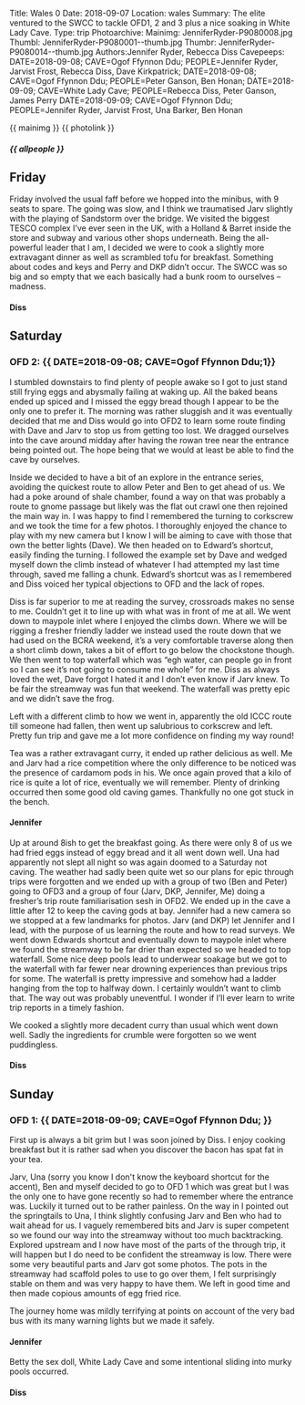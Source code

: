 Title: Wales 0
Date: 2018-09-07
Location: wales
Summary: The elite ventured to the SWCC to tackle OFD1, 2 and 3 plus a nice soaking in White Lady Cave.
Type: trip
Photoarchive:
Mainimg: JenniferRyder-P9080008.jpg
Thumbl: JenniferRyder-P9080001--thumb.jpg
Thumbr: JenniferRyder-P9080014--thumb.jpg
Authors:Jennifer Ryder, Rebecca Diss
Cavepeeps: DATE=2018-09-08; CAVE=Ogof Ffynnon Ddu; PEOPLE=Jennifer Ryder, Jarvist Frost, Rebecca Diss, Dave Kirkpatrick;
           DATE=2018-09-08; CAVE=Ogof Ffynnon Ddu; PEOPLE=Peter Ganson, Ben Honan;
           DATE=2018-09-09; CAVE=White Lady Cave; PEOPLE=Rebecca Diss, Peter Ganson, James Perry
           DATE=2018-09-09; CAVE=Ogof Ffynnon Ddu; PEOPLE=Jennifer Ryder, Jarvist Frost, Una Barker, Ben Honan

{{ mainimg }}
{{ photolink }}
##### {{ allpeople }}

## Friday

Friday involved the usual faff before we hopped into the minibus, with 9 seats to spare. The going was slow, and I think we traumatised Jarv slightly with the playing of Sandstorm over the bridge. We visited the biggest TESCO complex I’ve ever seen in the UK, with a Holland & Barret inside the store and subway and various other shops underneath. Being the all-powerful leader that I am, I decided we were to cook a slightly more extravagant dinner as well as scrambled tofu for breakfast. Something about codes and keys and Perry and DKP didn’t occur. The SWCC was so big and so empty that we each basically had a bunk room to ourselves – madness.

#### Diss

## Saturday

### OFD 2: {{ DATE=2018-09-08; CAVE=Ogof Ffynnon Ddu;1}}

I stumbled downstairs to find plenty of people awake so I got to just stand still frying eggs and abysmally failing at waking up. All the baked beans ended up spiced and I missed the eggy bread though I appear to be the only one to prefer it. The morning was rather sluggish and it was eventually decided that me and Diss would go into OFD2 to learn some route finding with Dave and Jarv to stop us from getting too lost. We dragged ourselves into the cave around midday after having the rowan tree near the entrance being pointed out. The hope being that we would at least be able to find the cave by ourselves.

Inside we decided to have a bit of an explore in the entrance series, avoiding the quickest route to allow Peter and Ben to get ahead of us. We had a poke around of shale chamber, found a way on that was probably a route to gnome passage but likely was the flat out crawl one then rejoined the main way in. I was happy to find I remembered the turning to corkscrew and we took the time for a few photos. I thoroughly enjoyed the chance to play with my new camera but I know I will be aiming to cave with those that own the better lights (Dave). We then headed on to Edward’s shortcut, easily finding the turning. I followed the example set by Dave and wedged myself down the climb instead of whatever I had attempted my last time through, saved me falling a chunk. Edward’s shortcut was as I remembered and Diss voiced her typical objections to OFD and the lack of ropes. 

Diss is far superior to me at reading the survey, crossroads makes no sense to me. Couldn’t get it to line up with what was in front of me at all. We went down to maypole inlet where I enjoyed the climbs down. Where we will be rigging a fresher friendly ladder we instead used the route down that we had used on the BCRA weekend, it’s a very comfortable traverse along then a short climb down, takes a bit of effort to go below the chockstone though. We then went to top waterfall which was “egh water, can people go in front so I can see it’s not going to consume me whole” for me. Diss as always loved the wet, Dave forgot I hated it and I don’t even know if Jarv knew. To be fair the streamway was fun that weekend. The waterfall was pretty epic and we didn’t save the frog.

Left with a different climb to how we went in, apparently the old ICCC route till someone had fallen, then went up salubrious to corkscrew and left. Pretty fun trip and gave me a lot more confidence on finding my way round!

Tea was a rather extravagant curry, it ended up rather delicious as well. Me and Jarv had a rice competition where the only difference to be noticed was the presence of cardamom pods in his. We once again proved that a kilo of rice is quite a lot of rice, eventually we will remember. Plenty of drinking occurred then some good old caving games. Thankfully no one got stuck in the bench.

#### Jennifer

Up at around 8ish to get the breakfast going. As there were only 8 of us we had fried eggs instead of eggy bread and it all went down well. Una had apparently not slept all night so was again doomed to a Saturday not caving. The weather had sadly been quite wet so our plans for epic through trips were forgotten and we ended up with a group of two (Ben and Peter) going to OFD3 and a group of four (Jarv, DKP, Jennifer, Me) doing a fresher’s trip route familiarisation sesh in OFD2. We ended up in the cave a little after 12 to keep the caving gods at bay. Jennifer had a new camera so we stopped at a few landmarks for photos. Jarv (and DKP) let Jennifer and I lead, with the purpose of us learning the route and how to read surveys. We went down Edwards shortcut and eventually down to maypole inlet where we found the streamway to be far drier than expected so we headed to top waterfall. Some nice deep pools lead to underwear soakage but we got to the waterfall with far fewer near drowning experiences than previous trips for some. The waterfall is pretty impressive and somehow had a ladder hanging from the top to halfway down. I certainly wouldn’t want to climb that. The way out was probably uneventful. I wonder if I’ll ever learn to write trip reports in a timely fashion.

We cooked a slightly more decadent curry than usual which went down well. Sadly the ingredients for crumble were forgotten so we went puddingless.

#### Diss

## Sunday

### OFD 1: {{ DATE=2018-09-09; CAVE=Ogof Ffynnon Ddu; }}

First up is always a bit grim but I was soon joined by Diss. I enjoy cooking breakfast but it is rather sad when you discover the bacon has spat fat in your tea.

Jarv, Una (sorry you know I don't know the keyboard shortcut for the accent), Ben and myself decided to go to OFD 1 which was great but I was the only one to have gone recently so had to remember where the entrance was. Luckily it turned out to be rather painless. On the way in I pointed out the springtails to Una, I think slightly confusing Jarv and Ben who had to wait ahead for us. I vaguely remembered bits and Jarv is super competent so we found our way into the streamway without too much backtracking. Explored upstream and I now have most of the parts of the through trip, it will happen but I do need to be confident the streamway is low. There were some very beautiful parts and Jarv got some photos. The pots in the streamway had scaffold poles to use to go over them, I felt surprisingly stable on them and was very happy to have them. We left in good time and then made copious amounts of egg fried rice. 

The journey home was mildly terrifying at points on account of the very bad bus with its many warning lights but we made it safely.

#### Jennifer

Betty the sex doll, White Lady Cave and some intentional sliding into murky pools occurred. 

#### Diss

